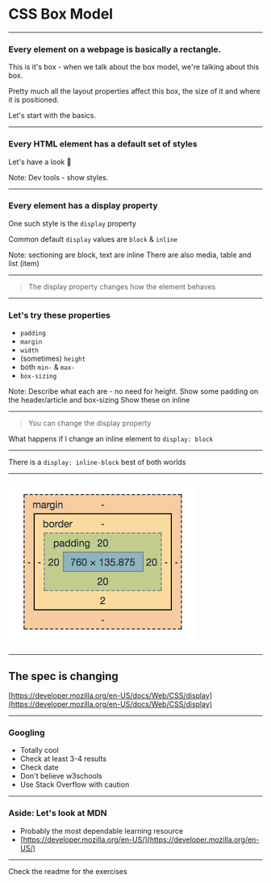 # CSS Box Model

---

### Every element on a webpage is basically a rectangle.

This is it's box - when we talk about the box model, we're talking about this box.

Pretty much all the layout properties affect this box, the size of it and where it is positioned.

Let's start with the basics.

---

### Every HTML element has a default set of styles

Let's have a look 👀

Note:
Dev tools - show styles.

---

### Every element has a display property

One such style is the `display` property

Common default `display` values are `block` & `inline`

Note: sectioning are block, text are inline
There are also media, table and list (item)

---

>The display property changes how the element behaves

---

### Let's try these properties

- `padding`
- `margin`
- `width`
- (sometimes) `height`
- both `min-` & `max-`
- `box-sizing`

Note:
Describe what each are - no need for height.
Show some padding on the header/article and box-sizing
Show these on inline

---

>You can change the display property

What happens if I change an inline element to `display: block`

---

There is a `display: inline-block` best of both worlds

---

![box model diagram](slides/CSS/04_box-model/boxmodel.png)

---

## The spec is changing

[https://developer.mozilla.org/en-US/docs/Web/CSS/display](https://developer.mozilla.org/en-US/docs/Web/CSS/display)

---

### Googling

- Totally cool
- Check at least 3-4 results
- Check date
- Don't believe w3schools
- Use Stack Overflow with caution

---

### Aside: Let's look at MDN

- Probably the most dependable learning resource
- [https://developer.mozilla.org/en-US/](https://developer.mozilla.org/en-US/)

---

Check the readme for the exercises